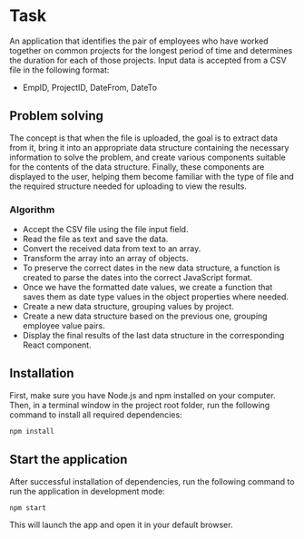 # Task

An application that identifies the pair of employees who have worked together on common projects for the longest period of time and determines the duration for each of those projects.
Input data is accepted from a CSV file in the following format:

- EmpID, ProjectID, DateFrom, DateTo

## Problem solving

The concept is that when the file is uploaded, the goal is to extract data from it, bring it into an appropriate data structure containing the necessary information to solve the problem, and create various components suitable for the contents of the data structure. Finally, these components are displayed to the user, helping them become familiar with the type of file and the required structure needed for uploading to view the results.

### Algorithm

- Accept the CSV file using the file input field.
- Read the file as text and save the data.
- Convert the received data from text to an array.
- Transform the array into an array of objects.
- To preserve the correct dates in the new data structure, a function is created to parse the dates into the correct JavaScript format.
- Once we have the formatted date values, we create a function that saves them as date type values in the object properties where needed.
- Create a new data structure, grouping values by project.
- Create a new data structure based on the previous one, grouping employee value pairs.
- Display the final results of the last data structure in the corresponding React component.

## Installation

First, make sure you have Node.js and npm installed on your computer.
Then, in a terminal window in the project root folder, run the following command to install all required dependencies:

```sh
npm install
```

## Start the application

After successful installation of dependencies,
run the following command to run the application in development mode:

```sh
npm start
```

This will launch the app and open it in your default browser.
